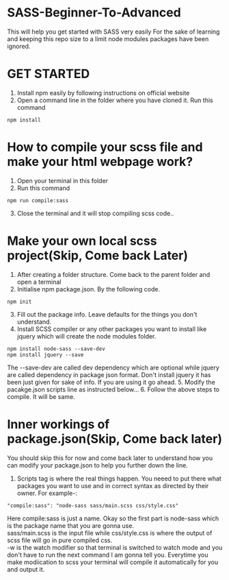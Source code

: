 # SASS-Beginner-To-Advanced
This will help you get started with SASS very easily
For the sake of learning and keeping this repo size to a limit node modules packages have been ignored.
# GET STARTED
1. Install npm easily by following instructions on official website
2. Open a command line in the folder where you have cloned it. Run this command
```
npm install
```

# How to compile your scss file and make your html webpage work?
1. Open your terminal in this folder
2. Run this command
```
npm run compile:sass
```
3. Close the terminal and it will stop compiling scss code..

# Make your own local scss project(Skip, Come back Later)
1. After creating a folder structure. Come back to the parent folder and open a terminal
2. Initialise npm package.json. By the following code.
```
npm init
```
3. Fill out the package info. Leave defaults for the things you don't understand.  
4. Install SCSS compiler or any other packages you want to install like jquery which will create the node modules folder.
```
npm install node-sass --save-dev
npm install jquery --save
```
The --save-dev are called dev dependency which are optional while jquery are called dependency in package json format.
Don't install jquery it has been just given for sake of info. If you are using it go ahead.
5. Modify the pacakge.json scripts line as instructed below...
6. Follow the above steps to compile. It will be same.

# Inner workings of package.json(Skip, Come back later)
You should skip this for now and come back later to understand how you can modify your package.json to help you further down the line.
1. Scripts tag is where the real things happen. You neeed to put there what packages you want to use and in correct syntax as directed by their owner. For example-:
```
"compile:sass": "node-sass sass/main.scss css/style.css"
```
Here compile:sass is just a name.
Okay so the first part is node-sass which is the package name that you are gonna use.  
sass/main.scss is the input file while css/style.css is where the output of scss file will go in pure compiled css.  
-w is the watch modifier so that terminal is switched to watch mode and you don't have to run the next command I am gonna tell you. Everytime you make modiication to scss your terminal will compile it automatically for you and output it.  
